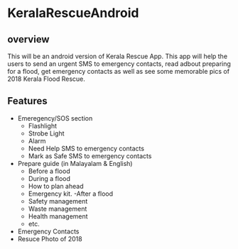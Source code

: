 # KeralaRescueAndroid

## overview 
This will be an android version of Kerala Rescue App. This app will help the users to send an urgent SMS to emergency contacts, read adbout preparing for a flood, get emergency contacts as well as see some memorable pics of 2018 Kerala Flood Rescue. 

## Features
- Emeregency/SOS section
    - Flashlight
    - Strobe Light
    - Alarm
    - Need Help SMS to emergency contacts
    - Mark as Safe SMS to emergency contacts
- Prepare guide (in Malayalam & English)
    - Before a flood
    - During a flood
    - How to plan ahead
    - Emergency kit.
-After a flood 
    - Safety management
    - Waste management
    - Health management 
    - etc.
- Emergency Contacts
- Resuce Photo of 2018 
